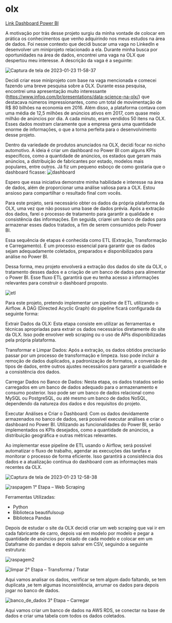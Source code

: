 # olx

[Link Dashboard Power BI](https://app.powerbi.com/view?r=eyJrIjoiN2QwNGQ4MzItY2JlYS00MDEwLTgwOWMtNzM4NzRkOTJmMDhiIiwidCI6IjRhZDg5MTMyLWFmZWQtNDdhNC1hZjA3LWE4NDYxZTU0NmQ0NCJ9)

A motivação por trás desse projeto surgiu da minha vontade de colocar em prática os conhecimentos que venho adquirindo nos meus estudos na área de dados. Foi nesse contexto que decidi buscar uma vaga no LinkedIn e desenvolver um miniprojeto relacionado a ela. Durante minha busca por oportunidades na área de dados, encontrei uma vaga na OLX que despertou meu interesse. A descrição da vaga é a seguinte:

![Captura de tela de 2023-01-23 11-58-37](https://user-images.githubusercontent.com/64050213/214082540-f101c3e2-fff9-4b2a-9895-97d986fca47e.png)


Decidi criar esse miniprojeto com base na vaga mencionada e comecei fazendo uma breve pesquisa sobre a OLX. Durante essa pesquisa, encontrei uma apresentação muito interessante (https://www.infoq.com/br/presentations/data-science-na-olx/) que destacava números impressionantes, como um total de movimentação de R$ 80 bilhões na economia em 2016. Além disso, a plataforma contava com uma média de 12,5 milhões de anúncios ativos em 2017, com quase meio milhão de anúncios por dia. A cada minuto, eram vendidos 50 itens na OLX. Esses dados mostram claramente que a empresa gera uma quantidade enorme de informações, o que a torna perfeita para o desenvolvimento desse projeto.

Dentro da variedade de produtos anunciados na OLX, decidi focar no nicho automotivo. A ideia é criar um dashboard no Power BI com alguns KPIs específicos, como a quantidade de anúncios, os estados que geram mais anúncios, a distribuição de fabricantes por estado, modelos mais populares, entre outros. Já fiz um pequeno esboço de como gostaria que o dashboard ficasse: 
![dashboard](https://user-images.githubusercontent.com/64050213/214081770-0f9aeb50-fad6-4ebd-ad1b-f6d71d9fa616.png)

Espero que essa iniciativa demonstre minha habilidade e interesse na área de dados, além de proporcionar uma análise valiosa para a OLX. Estou ansioso para compartilhar o resultado final com vocês.


Para este projeto, será necessário obter os dados da própria plataforma da OLX, uma vez que não possuo uma base de dados prévia. Após a extração dos dados, farei o processo de tratamento para garantir a qualidade e consistência das informações. Em seguida, criarei um banco de dados para armazenar esses dados tratados, a fim de serem consumidos pelo Power BI.

Essa sequência de etapas é conhecida como ETL (Extração, Transformação e Carregamento). É um processo essencial para garantir que os dados sejam adequadamente coletados, preparados e disponibilizados para análise no Power BI.

Dessa forma, meu projeto envolverá a extração dos dados do site da OLX, o tratamento desses dados e a criação de um banco de dados para alimentar o Power BI. Esse fluxo ETL garantirá que eu tenha acesso a informações relevantes para construir o dashboard proposto.

![etl](https://user-images.githubusercontent.com/64050213/214081760-652cc3b9-80e6-4924-a8e6-0638052b158d.png)


Para este projeto, pretendo implementar um pipeline de ETL utilizando o Airflow. A DAG (Directed Acyclic Graph) do pipeline ficará configurada da seguinte forma:

Extrair Dados da OLX: Esta etapa consiste em utilizar as ferramentas e técnicas apropriadas para extrair os dados necessários diretamente do site da OLX. Isso pode envolver web scraping ou o uso de APIs disponibilizadas pela própria plataforma.

Transformar e Limpar Dados: Após a extração, os dados obtidos precisarão passar por um processo de transformação e limpeza. Isso pode incluir a remoção de dados duplicados, a padronização de formatos, a conversão de tipos de dados, entre outros ajustes necessários para garantir a qualidade e a consistência dos dados.

Carregar Dados no Banco de Dados: Nesta etapa, os dados tratados serão carregados em um banco de dados adequado para o armazenamento e consumo posterior. Isso pode ser um banco de dados relacional como MySQL ou PostgreSQL, ou até mesmo um banco de dados NoSQL, dependendo da natureza dos dados e dos requisitos do projeto.

Executar Análises e Criar o Dashboard: Com os dados devidamente armazenados no banco de dados, será possível executar análises e criar o dashboard no Power BI. Utilizando as funcionalidades do Power BI, serão implementados os KPIs desejados, como a quantidade de anúncios, a distribuição geográfica e outras métricas relevantes.

Ao implementar esse pipeline de ETL usando o Airflow, será possível automatizar o fluxo de trabalho, agendar as execuções das tarefas e monitorar o processo de forma eficiente. Isso garantirá a consistência dos dados e a atualização contínua do dashboard com as informações mais recentes da OLX.

![Captura de tela de 2023-01-23 12-58-38](https://user-images.githubusercontent.com/64050213/214086646-add4e0ad-eefd-4091-b639-b39f9fe8d8bb.png)


![raspagem](https://user-images.githubusercontent.com/64050213/214081756-f168b009-d3db-41a1-9424-985b73eb8409.png) 1° Etapa – Web Scraping

Ferramentas Utilizadas:



*   Python
*   Biblioteca beautifulsoup
*   Biblioteca Pandas


Depois de estudar o site da OLX decidi criar um web scraping que vai ir em cada fabricante de carro, depois vai em modelo por modelo e pegar a quantidade de anúncios por estado de cada modelo e colocar em um Dataframe do pandas e depois salvar em CSV, seguindo a seguinte estrutura:

![raspagem2](https://user-images.githubusercontent.com/64050213/214081731-a4d34fed-054a-4a3b-ae7a-0db9d2baf85d.png)

![limpar](https://user-images.githubusercontent.com/64050213/214081757-427c351e-db38-4f11-bbed-0eb7298ba921.png) 2° Etapa – Transforma / Tratar

Aqui vamos analisar os dados, verificar se tem algum dado faltando, se tem duplicata ,se tem algumas inconsistência, arrumar os dados para depois jogar no banco de dados.

![banco_de_dados](https://user-images.githubusercontent.com/64050213/214081771-4cc89a06-3475-40a4-b1b1-22e515fcaa3f.png) 3° Etapa – Carregar

Aqui vamos criar um banco de dados na AWS RDS, se conectar na base de dados e criar uma tabela com todos os dados coletados.
